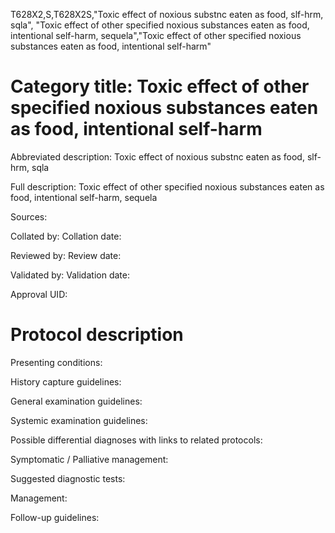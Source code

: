T628X2,S,T628X2S,"Toxic effect of noxious substnc eaten as food, slf-hrm, sqla", "Toxic effect of other specified noxious substances eaten as food, intentional self-harm, sequela","Toxic effect of other specified noxious substances eaten as food, intentional self-harm"
# Category title: Toxic effect of other specified noxious substances eaten as food, intentional self-harm

Abbreviated description: Toxic effect of noxious substnc eaten as food, slf-hrm, sqla

Full description: Toxic effect of other specified noxious substances eaten as food, intentional self-harm, sequela

Sources:

Collated by:
Collation date:

Reviewed by:
Review date:

Validated by:
Validation date:

Approval UID:

# Protocol description

Presenting conditions:

History capture guidelines:

General examination guidelines:

Systemic examination guidelines:

Possible differential diagnoses with links to related protocols:

Symptomatic / Palliative management:

Suggested diagnostic tests:

Management:

Follow-up guidelines:
